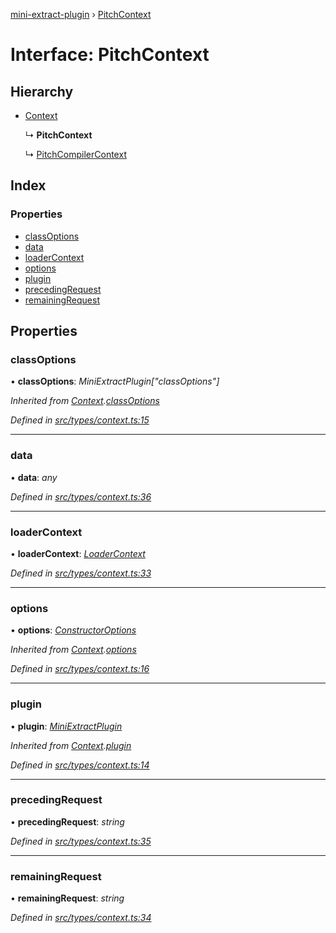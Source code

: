 [mini-extract-plugin](../README.md) › [PitchContext](pitchcontext.md)

# Interface: PitchContext

## Hierarchy

* [Context](context.md)

  ↳ **PitchContext**

  ↳ [PitchCompilerContext](pitchcompilercontext.md)

## Index

### Properties

* [classOptions](pitchcontext.md#classoptions)
* [data](pitchcontext.md#data)
* [loaderContext](pitchcontext.md#loadercontext)
* [options](pitchcontext.md#options)
* [plugin](pitchcontext.md#plugin)
* [precedingRequest](pitchcontext.md#precedingrequest)
* [remainingRequest](pitchcontext.md#remainingrequest)

## Properties

###  classOptions

• **classOptions**: *MiniExtractPlugin["classOptions"]*

*Inherited from [Context](context.md).[classOptions](context.md#classoptions)*

*Defined in [src/types/context.ts:15](https://github.com/JuroOravec/mini-extract-plugin/blob/63bec1c/src/types/context.ts#L15)*

___

###  data

• **data**: *any*

*Defined in [src/types/context.ts:36](https://github.com/JuroOravec/mini-extract-plugin/blob/63bec1c/src/types/context.ts#L36)*

___

###  loaderContext

• **loaderContext**: *[LoaderContext](../README.md#loadercontext)*

*Defined in [src/types/context.ts:33](https://github.com/JuroOravec/mini-extract-plugin/blob/63bec1c/src/types/context.ts#L33)*

___

###  options

• **options**: *[ConstructorOptions](../README.md#constructoroptions)*

*Inherited from [Context](context.md).[options](context.md#options)*

*Defined in [src/types/context.ts:16](https://github.com/JuroOravec/mini-extract-plugin/blob/63bec1c/src/types/context.ts#L16)*

___

###  plugin

• **plugin**: *[MiniExtractPlugin](miniextractplugin.md)*

*Inherited from [Context](context.md).[plugin](context.md#plugin)*

*Defined in [src/types/context.ts:14](https://github.com/JuroOravec/mini-extract-plugin/blob/63bec1c/src/types/context.ts#L14)*

___

###  precedingRequest

• **precedingRequest**: *string*

*Defined in [src/types/context.ts:35](https://github.com/JuroOravec/mini-extract-plugin/blob/63bec1c/src/types/context.ts#L35)*

___

###  remainingRequest

• **remainingRequest**: *string*

*Defined in [src/types/context.ts:34](https://github.com/JuroOravec/mini-extract-plugin/blob/63bec1c/src/types/context.ts#L34)*
